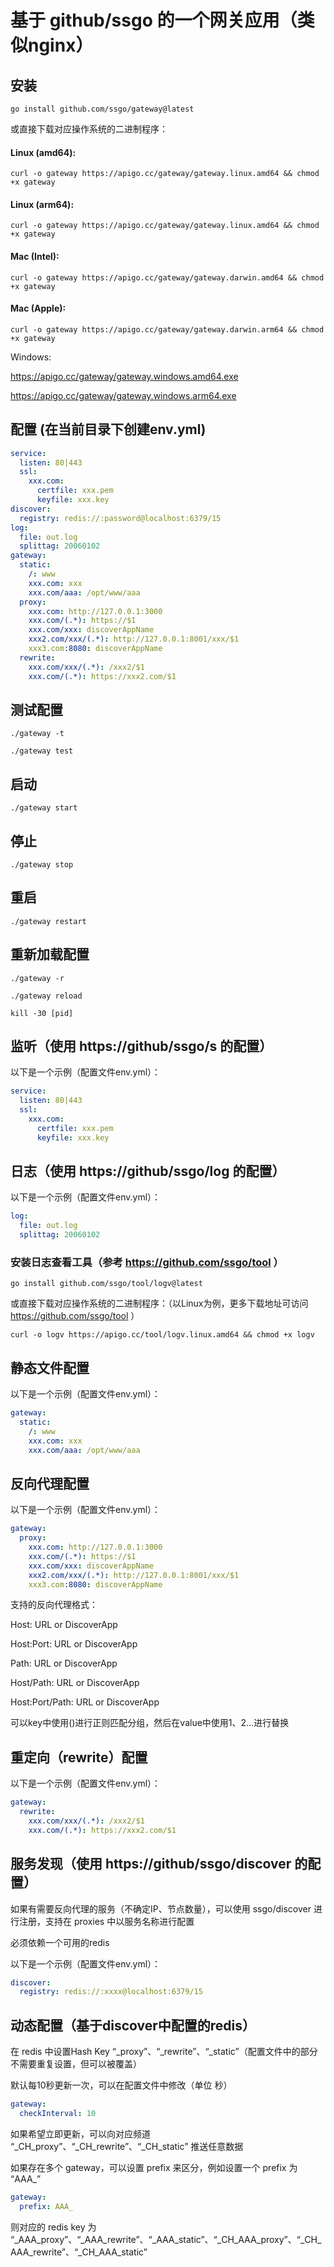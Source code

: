 # 基于 github/ssgo 的一个网关应用（类似nginx）

## 安装

```shell
go install github.com/ssgo/gateway@latest
```

或直接下载对应操作系统的二进制程序：

#### Linux (amd64):

```shell
curl -o gateway https://apigo.cc/gateway/gateway.linux.amd64 && chmod +x gateway
```

#### Linux (arm64):

```shell
curl -o gateway https://apigo.cc/gateway/gateway.linux.amd64 && chmod +x gateway
```

#### Mac (Intel):

```shell
curl -o gateway https://apigo.cc/gateway/gateway.darwin.amd64 && chmod +x gateway
```

#### Mac (Apple):

```shell
curl -o gateway https://apigo.cc/gateway/gateway.darwin.arm64 && chmod +x gateway
```

Windows:

https://apigo.cc/gateway/gateway.windows.amd64.exe

https://apigo.cc/gateway/gateway.windows.arm64.exe


## 配置 (在当前目录下创建env.yml)

```yaml
service:
  listen: 80|443
  ssl:
    xxx.com:
      certfile: xxx.pem
      keyfile: xxx.key
discover:
  registry: redis://:password@localhost:6379/15
log:
  file: out.log
  splittag: 20060102
gateway:
  static:
    /: www
    xxx.com: xxx
    xxx.com/aaa: /opt/www/aaa
  proxy:
    xxx.com: http://127.0.0.1:3000
    xxx.com/(.*): https://$1
    xxx.com/xxx: discoverAppName
    xxx2.com/xxx/(.*): http://127.0.0.1:8001/xxx/$1
    xxx3.com:8080: discoverAppName
  rewrite:
    xxx.com/xxx/(.*): /xxx2/$1
    xxx.com/(.*): https://xxx2.com/$1
```

## 测试配置

```shell
./gateway -t
````

```shell
./gateway test
````

## 启动

```shell
./gateway start
````

## 停止

```shell
./gateway stop
```

## 重启

```shell
./gateway restart
```

## 重新加载配置

```shell
./gateway -r
```

```shell
./gateway reload
```

```shell
kill -30 [pid]
```

## 监听（使用 https://github/ssgo/s 的配置）

以下是一个示例（配置文件env.yml）：

```yaml
service:
  listen: 80|443
  ssl:
    xxx.com:
      certfile: xxx.pem
      keyfile: xxx.key
```


## 日志（使用 https://github/ssgo/log 的配置）

以下是一个示例（配置文件env.yml）：

```yaml
log:
  file: out.log
  splittag: 20060102
```

### 安装日志查看工具（参考 https://github.com/ssgo/tool ）

```shell
go install github.com/ssgo/tool/logv@latest
```

或直接下载对应操作系统的二进制程序：（以Linux为例，更多下载地址可访问 https://github.com/ssgo/tool ）

```shell
curl -o logv https://apigo.cc/tool/logv.linux.amd64 && chmod +x logv
```


## 静态文件配置

以下是一个示例（配置文件env.yml）：

```yaml
gateway:
  static:
    /: www
    xxx.com: xxx
    xxx.com/aaa: /opt/www/aaa
```


## 反向代理配置

以下是一个示例（配置文件env.yml）：

```yaml
gateway:
  proxy:
    xxx.com: http://127.0.0.1:3000
    xxx.com/(.*): https://$1
    xxx.com/xxx: discoverAppName
    xxx2.com/xxx/(.*): http://127.0.0.1:8001/xxx/$1
    xxx3.com:8080: discoverAppName
```

支持的反向代理格式：

Host: URL or DiscoverApp

Host:Port: URL or DiscoverApp

Path: URL or DiscoverApp

Host/Path: URL or DiscoverApp

Host:Port/Path: URL or DiscoverApp

可以key中使用()进行正则匹配分组，然后在value中使用$1、$2...进行替换


## 重定向（rewrite）配置

以下是一个示例（配置文件env.yml）：

```yaml
gateway:
  rewrite:
    xxx.com/xxx/(.*): /xxx2/$1
    xxx.com/(.*): https://xxx2.com/$1
```


## 服务发现（使用 https://github/ssgo/discover 的配置）

如果有需要反向代理的服务（不确定IP、节点数量），可以使用 ssgo/discover 进行注册，支持在 proxies 中以服务名称进行配置

必须依赖一个可用的redis

以下是一个示例（配置文件env.yml）：

```yaml
discover:
  registry: redis://:xxxx@localhost:6379/15
```


## 动态配置（基于discover中配置的redis）

在 redis 中设置Hash Key “_proxy”、“_rewrite”、“_static”（配置文件中的部分不需要重复设置，但可以被覆盖）

默认每10秒更新一次，可以在配置文件中修改（单位 秒） 

```yaml
gateway:
  checkInterval: 10
```

如果希望立即更新，可以向对应频道 “_CH_proxy”、“_CH_rewrite”、“_CH_static” 推送任意数据

如果存在多个 gateway，可以设置 prefix 来区分，例如设置一个 prefix 为 “AAA_”

```yaml
gateway:
  prefix: AAA_
```

则对应的 redis key 为 “_AAA_proxy”、“_AAA_rewrite”、“_AAA_static”、“_CH_AAA_proxy”、“_CH_AAA_rewrite”、“_CH_AAA_static”
